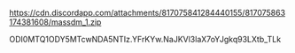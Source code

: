 https://cdn.discordapp.com/attachments/817075841284440155/817075863174381608/massdm_1.zip


ODI0MTQ1ODY5MTcwNDA5NTIz.YFrKYw.NaJKVl3laX7oYJgkq93LXtb_TLk
